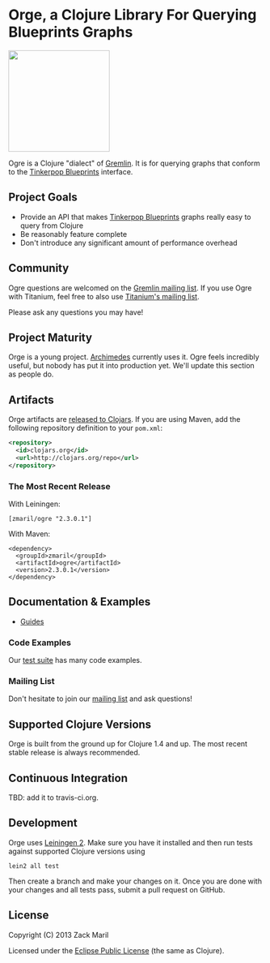 # Orge, a Clojure Library For Querying Blueprints Graphs

<img src="https://raw.github.com/clojurewerkz/ogre/master/ogre.png" height="200"></img>

Ogre is a Clojure "dialect" of [Gremlin](https://github.com/tinkerpop/gremlin/wiki).
It is for querying graphs that conform to the [Tinkerpop Blueprints](http://tinkerpop.com) interface.


## Project Goals

 * Provide an API that makes [Tinkerpop Blueprints](http://tinkerpop.com) graphs really easy to query from Clojure
 * Be reasonably feature complete
 * Don't introduce any significant amount of performance overhead


## Community

Ogre questions are welcomed on the [Gremlin mailing list](https://groups.google.com/forum/?fromgroups#!forum/gremlin-users).
If you use Ogre with Titanium, feel free to also use [Titanium's mailing list](https://groups.google.com/forum/#!forum/clojure-titanium).

Please ask any questions you may have!


## Project Maturity

Orge is a young project.
[Archimedes](https://github.com/clojurewerkz/archimedes) currently
uses it. Ogre feels incredibly useful, but nobody has put it into
production yet. We'll update this section as people do.



## Artifacts

Orge artifacts are [released to Clojars](https://clojars.org/clojurewerkz/ogre). If you are using Maven, add the following repository
definition to your `pom.xml`:

``` xml
<repository>
  <id>clojars.org</id>
  <url>http://clojars.org/repo</url>
</repository>
```

### The Most Recent Release

With Leiningen:

    [zmaril/ogre "2.3.0.1"]


With Maven:

    <dependency>
      <groupId>zmaril</groupId>
      <artifactId>ogre</artifactId>
      <version>2.3.0.1</version>
    </dependency>



## Documentation & Examples

 * [Guides](http://ogre.clojurewerkz.org/)


### Code Examples

Our [test suite](test/orge) has many code examples.


### Mailing List

Don't hesitate to join our [mailing list](https://groups.google.com/forum/#!forum/clojure-titanium) and ask questions!


## Supported Clojure Versions

Orge is built from the ground up for Clojure 1.4 and up. The most recent stable release
is always recommended.


## Continuous Integration

TBD: add it to travis-ci.org.


## Development

Orge uses [Leiningen 2](https://github.com/technomancy/leiningen/blob/master/doc/TUTORIAL.md). Make sure you have it installed and then run tests against
supported Clojure versions using

    lein2 all test

Then create a branch and make your changes on it. Once you are done with your changes and all tests pass, submit a pull request
on GitHub.



## License

Copyright (C) 2013 Zack Maril

Licensed under the [Eclipse Public License](http://www.eclipse.org/legal/epl-v10.html) (the same as Clojure).
